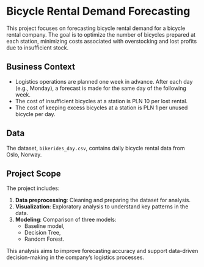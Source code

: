 # Bicycle Rental Demand Forecasting

This project focuses on forecasting bicycle rental demand for a bicycle rental company. The goal is to optimize the number of bicycles prepared at each station, minimizing costs associated with overstocking and lost profits due to insufficient stock.

## Business Context
- Logistics operations are planned one week in advance. After each day (e.g., Monday), a forecast is made for the same day of the following week.
- The cost of insufficient bicycles at a station is PLN 10 per lost rental.
- The cost of keeping excess bicycles at a station is PLN 1 per unused bicycle per day.

## Data
The dataset, `bikerides_day.csv`, contains daily bicycle rental data from Oslo, Norway.

## Project Scope
The project includes:
1. **Data preprocessing**: Cleaning and preparing the dataset for analysis.
2. **Visualization**: Exploratory analysis to understand key patterns in the data.
3. **Modeling**: Comparison of three models:
   - Baseline model,
   - Decision Tree,
   - Random Forest.

This analysis aims to improve forecasting accuracy and support data-driven decision-making in the company’s logistics processes.
